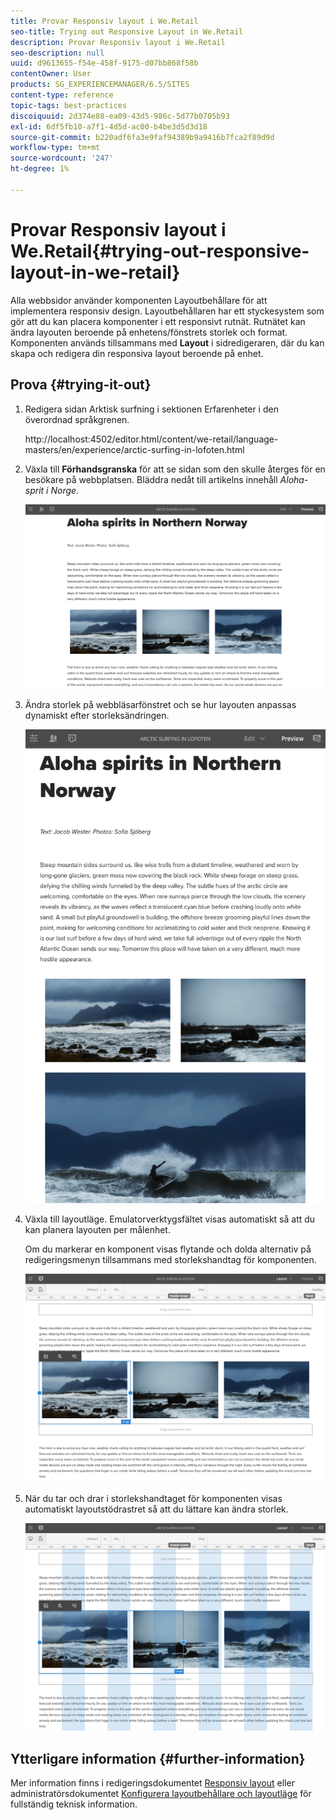 ```yaml
---
title: Provar Responsiv layout i We.Retail
seo-title: Trying out Responsive Layout in We.Retail
description: Provar Responsiv layout i We.Retail
seo-description: null
uuid: d9613655-f54e-458f-9175-d07bb868f58b
contentOwner: User
products: SG_EXPERIENCEMANAGER/6.5/SITES
content-type: reference
topic-tags: best-practices
discoiquuid: 2d374e88-ea09-43d5-986c-5d77b0705b93
exl-id: 6df5fb10-a7f1-4d5d-ac00-b4be3d5d3d18
source-git-commit: b220adf6fa3e9faf94389b9a9416b7fca2f89d9d
workflow-type: tm+mt
source-wordcount: '247'
ht-degree: 1%

---
```


# Provar Responsiv layout i We.Retail{#trying-out-responsive-layout-in-we-retail}

Alla webbsidor använder komponenten Layoutbehållare för att implementera responsiv design. Layoutbehållaren har ett styckesystem som gör att du kan placera komponenter i ett responsivt rutnät. Rutnätet kan ändra layouten beroende på enhetens/fönstrets storlek och format. Komponenten används tillsammans med **Layout** i sidredigeraren, där du kan skapa och redigera din responsiva layout beroende på enhet.

## Prova {#trying-it-out}

1. Redigera sidan Arktisk surfning i sektionen Erfarenheter i den överordnad språkgrenen.

   http://localhost:4502/editor.html/content/we-retail/language-masters/en/experience/arctic-surfing-in-lofoten.html

1. Växla till **Förhandsgranska** för att se sidan som den skulle återges för en besökare på webbplatsen. Bläddra nedåt till artikelns innehåll *Aloha-sprit i Norge*.

   ![chlimage_1-178](assets/chlimage_1-178.png)

1. Ändra storlek på webbläsarfönstret och se hur layouten anpassas dynamiskt efter storleksändringen.

   ![chlimage_1-179](assets/chlimage_1-179.png)

1. Växla till layoutläge. Emulatorverktygsfältet visas automatiskt så att du kan planera layouten per målenhet.

   Om du markerar en komponent visas flytande och dolda alternativ på redigeringsmenyn tillsammans med storlekshandtag för komponenten.

   ![chlimage_1-180](assets/chlimage_1-180.png)

1. När du tar och drar i storlekshandtaget för komponenten visas automatiskt layoutstödrastret så att du lättare kan ändra storlek.

   ![chlimage_1-181](assets/chlimage_1-181.png)

## Ytterligare information {#further-information}

Mer information finns i redigeringsdokumentet [Responsiv layout](/help/sites-authoring/responsive-layout.md) eller administratörsdokumentet [Konfigurera layoutbehållare och layoutläge](/help/sites-administering/configuring-responsive-layout.md) för fullständig teknisk information.
